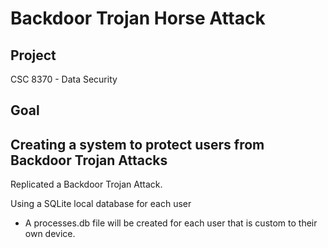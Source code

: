 # Backdoor Trojan Horse Attack
## Project
CSC 8370 - Data Security

## Goal
Creating a system to protect users from Backdoor Trojan Attacks
---
Replicated a Backdoor Trojan Attack.

Using a SQLite local database for each user 
  - A processes.db file will be created for each user that is custom to their own device.
  
 
